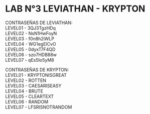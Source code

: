 # LAB N°3 LEVIATHAN - KRYPTON
CONTRASEÑAS DE LEVIATHAN:   
LEVEL01 - 3QJ3TgzHDq  
LEVEL02 - NsN1HwFoyN  
LEVEL03 - f0n8h2iWLP  
LEVEL04 - WG1egElCvO  
LEVEL05 - 0dyxT7F4QD  
LEVEL06 - szo7HDB88w  
LEVEL07 - qEs5Io5yM8  

  
CONTRASEÑAS DE KRYPTON:  
LEVEL01 - KRYPTONISGREAT  
LEVEL02 - ROTTEN  
LEVEL03 - CAESARISEASY    
LEVEL04 - BRUTE    
LEVEL05 - CLEARTEXT    
LEVEL06 - RANDOM  
LEVEL07 - LFSRISNOTRANDOM   
